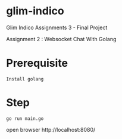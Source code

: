 # glim-indico

Glim Indico Assignments 3 - Final Project

Assignment 2 : Websocket Chat With Golang

# Prerequisite

```
Install golang
```

# Step

```
go run main.go
```

open browser http://localhost:8080/
